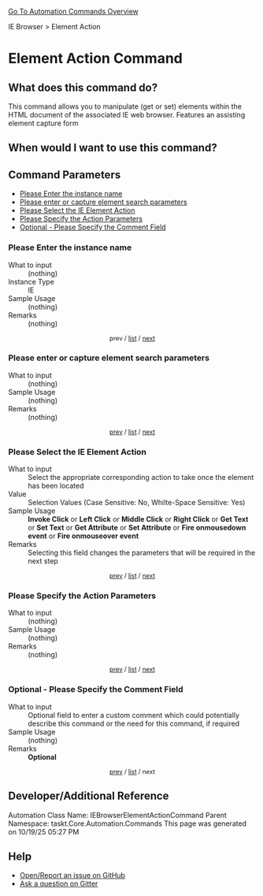 <!--TITLE: Element Action Command -->
<!-- SUBTITLE: a command in the IE Browser group. -->
[Go To Automation Commands Overview](/automation-commands.md)


IE Browser &gt; Element Action


# Element Action Command


## What does this command do?
This command allows you to manipulate (get or set) elements within the HTML document of the associated IE web browser.  Features an assisting element capture form


## When would I want to use this command?



<a id="param_list"></a>
## Command Parameters
- [Please Enter the instance name](#param_0)
- [Please enter or capture element search parameters](#param_1)
- [Please Select the IE Element Action](#param_2)
- [Please Specify the Action Parameters](#param_3)
- [Optional - Please Specify the Comment Field](#param_4)


<a id="param_0"></a>
### Please Enter the instance name


<dl>
<dt>What to input</dt><dd>(nothing)</dd>
<dt>Instance Type</dt><dd>IE</dd>
<dt>Sample Usage</dt><dd>(nothing)</dd>
<dt>Remarks</dt><dd>(nothing)</dd>
</dl>




<div style="font-size: 90%; text-align: center">


prev / [list](#param_list) / [next](#param_1)


</div>


<a id="param_1"></a>
### Please enter or capture element search parameters


<dl>
<dt>What to input</dt><dd>(nothing)</dd>
<dt>Sample Usage</dt><dd>(nothing)</dd>
<dt>Remarks</dt><dd>(nothing)</dd>
</dl>




<div style="font-size: 90%; text-align: center">


[prev](#param_1) / [list](#param_list) / [next](#param_2)


</div>


<a id="param_2"></a>
### Please Select the IE Element Action


<dl>
<dt>What to input</dt><dd>Select the appropriate corresponding action to take once the element has been located</dd>
<dt>Value</dt><dd>Selection Values (Case Sensitive: No, Whilte-Space Sensitive: Yes)</dd>
<dt>Sample Usage</dt><dd><strong>Invoke Click</strong> or  <strong>Left Click</strong> or  <strong>Middle Click</strong> or  <strong>Right Click</strong> or  <strong>Get Text</strong> or  <strong>Set Text</strong> or  <strong>Get Attribute</strong> or  <strong>Set Attribute</strong> or  <strong>Fire onmousedown event</strong> or  <strong>Fire onmouseover event</strong></dd>
<dt>Remarks</dt><dd>Selecting this field changes the parameters that will be required in the next step</dd>
</dl>




<div style="font-size: 90%; text-align: center">


[prev](#param_2) / [list](#param_list) / [next](#param_3)


</div>


<a id="param_3"></a>
### Please Specify the Action Parameters


<dl>
<dt>What to input</dt><dd>(nothing)</dd>
<dt>Sample Usage</dt><dd>(nothing)</dd>
<dt>Remarks</dt><dd>(nothing)</dd>
</dl>




<div style="font-size: 90%; text-align: center">


[prev](#param_3) / [list](#param_list) / [next](#param_4)


</div>


<a id="param_4"></a>
### Optional - Please Specify the Comment Field


<dl>
<dt>What to input</dt><dd>Optional field to enter a custom comment which could potentially describe this command or the need for this command, if required</dd>
<dt>Sample Usage</dt><dd>(nothing)</dd>
<dt>Remarks</dt><dd><strong>Optional</strong><br></dd>
</dl>




<div style="font-size: 90%; text-align: center">


[prev](#param_4) / [list](#param_list) / next


</div>


## Developer/Additional Reference
Automation Class Name: IEBrowserElementActionCommand
Parent Namespace: taskt.Core.Automation.Commands
This page was generated on 10/19/25 05:27 PM


## Help
- [Open/Report an issue on GitHub](https://github.com/rcktrncn/taskt/issues/new)
- [Ask a question on Gitter](https://gitter.im/taskt-rpa/Lobby)
